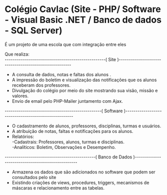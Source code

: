 # Colégio Cavlac (Site - PHP/ Software - Visual Basic .NET / Banco de dados - SQL Server)

É um projeto de uma escola que com integração entre eles

Que realiza:<br>
--------------------------------------------------( Site )------------------------------------------------------
- A consulta de dados, notas e faltas dos alunos .
- A impressão do boletim e visualização das notificações que os alunos receberam dos professores.
- Divulgação do colégio por meio do site mostrando sua visão, missão e valores.
- Envio de email pelo PHP-Mailer juntamento com Ajax.

------------------------------------------------( Software )----------------------------------------------------
- O cadastramento de alunos, professores, disciplinas, turmas e usuários.
- A atribuição de notas, faltas e notificações para os alunos.
- Relatórios:<br>
	-Cadastrais: Professores, alunos, turmas e disciplinas.<br>
	-Analíticos: Boletim, Observações e Desempenho.

---------------------------------------------( Banco de Dados )-------------------------------------------------
- Armazena os dados que são adicionados no software que podem ser consultados pelo site
- Existindo criações de views, procedures, triggers, mecanismos de máscaras e relacionamento entre as tabelas.

